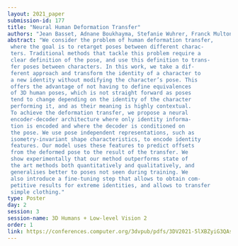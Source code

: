 ```yaml
---
layout: 2021_paper
submission-id: 177
title: "Neural Human Deformation Transfer"
authors: "Jean Basset, Adnane Boukhayma, Stefanie Wuhrer, Franck Multon and Edmond Boyer"
abstract: "We consider the problem of human deformation transfer,
 where the goal is to retarget poses between different charac-
 ters. Traditional methods that tackle this problem require a
 clear definition of the pose, and use this definition to trans-
 fer poses between characters. In this work, we take a dif-
 ferent approach and transform the identity of a character to
 a new identity without modifying the character’s pose. This
 offers the advantage of not having to define equivalences
 of 3D human poses, which is not straight forward as poses
 tend to change depending on the identity of the character
 performing it, and as their meaning is highly contextual.
 To achieve the deformation transfer, we propose a neural
 encoder-decoder architecture where only identity informa-
 tion is encoded and where the decoder is conditioned on
 the pose. We use pose independent representations, such as
 isometry-invariant shape characteristics, to encode identity
 features. Our model uses these features to predict offsets
 from the deformed pose to the result of the transfer. We
 show experimentally that our method outperforms state of
 the art methods both quantitatively and qualitatively, and
 generalises better to poses not seen during training. We
 also introduce a fine-tuning step that allows to obtain com-
 petitive results for extreme identities, and allows to transfer
 simple clothing."
type: Poster
day: 2
session: 3
session-name: 3D Humans + Low-level Vision 2
order: 1
link: https://conferences.computer.org/3dvpub/pdfs/3DV2021-5lXBZyiG3QAsRBKXHIjqU8/268800a545/268800a545.pdf
---
```

